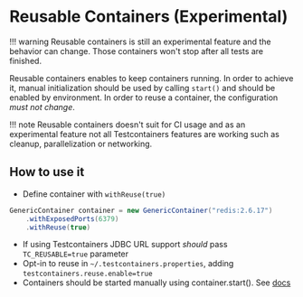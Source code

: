 # Reusable Containers (Experimental)

!!! warning 
    Reusable containers is still an experimental feature and the behavior can change.
    Those containers won't stop after all tests are finished.

Reusable containers enables to keep containers running. In order
to achieve it, manual initialization should be used by calling `start()`
and should be enabled by environment. In order to reuse a container, the
configuration *must not change*.

!!! note
    Reusable containers doesn't suit for CI usage and as an experimental feature
    not all Testcontainers features are working such as cleanup, parallelization
    or networking.

## How to use it

* Define container with `withReuse(true)`

```java
GenericContainer container = new GenericContainer("redis:2.6.17")
    .withExposedPorts(6379)
    .withReuse(true)
```

* If using Testcontainers JDBC URL support *should* pass `TC_REUSABLE=true`  parameter
* Opt-in to reuse in `~/.testcontainers.properties`, adding `testcontainers.reuse.enable=true`
* Containers should be started manually using container.start(). See [docs](https://www.testcontainers.org/test_framework_integration/manual_lifecycle_control/)
